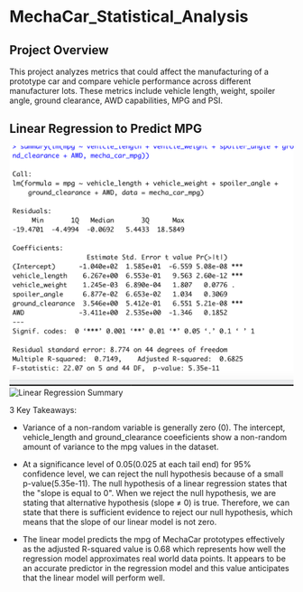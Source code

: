 # MechaCar_Statistical_Analysis

## Project Overview
This project analyzes metrics that could affect the manufacturing of a prototype car and compare vehicle performance across different manufacturer lots. These metrics include vehicle length, weight, spoiler angle, ground clearance, AWD capabilities, MPG and PSI.

## Linear Regression to Predict MPG
![Linear Regression](https://github.com/dfwdamon/MechaCar_Statistical_Analysis/blob/main/S1.png?raw=true)
<br>
![Linear Regression Summary](.PNG)

3 Key Takeaways:
* Variance of a non-random variable is generally zero (0). The intercept, vehicle_length and ground_clearance coeeficients show a non-random amount of variance to the mpg values in the dataset. 

* At a significance level of 0.05(0.025 at each tail end) for 95% confidence level, we can reject the null hypothesis because of a small p-value(5.35e-11). The null hypothesis of a linear regression states that the "slope is equal to 0". When we reject the null hypothesis, we are stating that alternative hypothesis (slope ≠ 0) is true. Therefore, we can state that there is sufficient evidence to reject our null hypothesis, which means that the slope of our linear model is not zero.

* The linear model predicts the mpg of MechaCar prototypes effectively as the adjusted R-squared value is 0.68 which represents how well the regression model approximates real world data points. It appears to be an accurate predictor in the regression model and this value anticipates that the linear model will perform well.

<br>